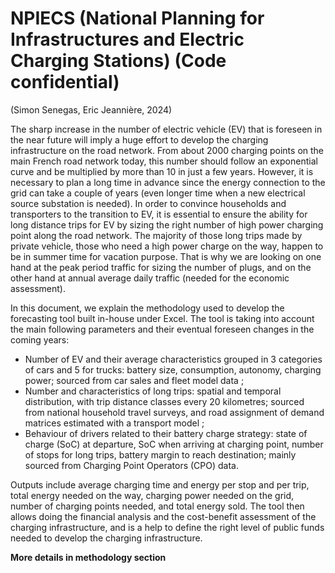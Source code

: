 # NPIECS (National Planning for Infrastructures and Electric Charging Stations) (Code confidential)

(Simon Senegas, Eric Jeannière, 2024)

The sharp increase in the number of electric vehicle (EV) that is foreseen in the near future will imply a huge effort to develop the charging infrastructure on the road network. From about 2000 charging points on the main French road network today, this number should follow an exponential curve and be multiplied by more than 10 in just a few years. However, it is necessary to plan a long time in advance since the energy connection to the grid can take a couple of years (even longer time when a new electrical source substation is needed). 
In order to convince households and transporters to the transition to EV, it is essential to ensure the ability for long distance trips for EV by sizing the right number of high power charging point along the road network. The majority of those long trips made by private vehicle, those who need a high power charge on the way, happen to be in summer time for vacation purpose. That is why we are looking on one hand at the peak period traffic for sizing the number of plugs, and on the other hand at annual average daily traffic (needed for the economic assessment).

In this document, we explain the methodology used to develop the forecasting tool built in-house under Excel. The tool is taking into account the main following parameters and their eventual foreseen changes in the coming years:

- Number of EV and their average characteristics grouped in 3 categories of cars and 5 for trucks: battery size, consumption, autonomy, charging power; sourced from car sales and fleet model data ;
- Number and characteristics of long trips: spatial and temporal distribution, with trip distance classes every 20 kilometres; sourced from national household travel surveys, and road assignment of demand matrices estimated with a transport model ;
- Behaviour of drivers related to their battery charge strategy: state of charge (SoC) at departure, SoC when arriving at charging point, number of stops for long trips, battery margin to reach destination; mainly sourced from Charging Point Operators (CPO) data.

Outputs include average charging time and energy per stop and per trip, total energy needed on the way, charging power needed on the grid, number of charging points needed, and total energy sold. The tool then allows doing the financial analysis and the cost-benefit assessment of the charging infrastructure, and is a help to define the right level of public funds needed to develop the charging infrastructure.

**More details in methodology section**
